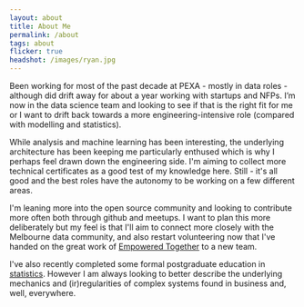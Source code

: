 ```yaml
---
layout: about
title: About Me
permalink: /about
tags: about
flicker: true
headshot: /images/ryan.jpg
---
```


Been working for most of the past decade at PEXA - mostly in data roles - although did drift away for about a year working with startups and NFPs. I’m now in the data science team and looking to see if that is the right fit for me or I want to drift back towards a more engineering-intensive role (compared with modelling and statistics).

While analysis and machine learning has been interesting, the underlying architecture has been keeping me particularly enthused which is why I perhaps feel drawn down the engineering side. I'm aiming to collect more technical certificates as a good test of my knowledge here. Still - it's all good and the best roles have the autonomy to be working on a few different areas.

I'm leaning more into the open source community and looking to contribute more often both through github and meetups. I want to plan this more deliberately but my feel is that I'll aim to connect more closely with the Melbourne data community, and also restart volunteering now that I've handed on the great work of [Empowered Together](https://empoweredtogether.com.au) to a new team.

I've also recently completed some formal postgraduate education in [statistics](https://www.swinburne.edu.au/study/course/Graduate-Certificate-of-Applied-Statistics-GC-APPS/local). However I am always looking to better describe the underlying mechanics and (ir)regularities of complex systems found in business and, well, everywhere. 

<style>
.post-header{
  text-align: center; /* Want the About Page header to be in the middle # TODO add this to css*/
}
</style>
